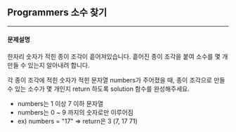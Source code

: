 ## Programmers 소수 찾기
---

#### 문제설명
한자리 숫자가 적힌 종이 조각이 흩어져있습니다. 흩어진 종이 조각을 붙여 소수를 몇 개 만들 수 있는지 알아내려 합니다.

각 종이 조각에 적힌 숫자가 적힌 문자열 numbers가 주어졌을 때, 종이 조각으로 만들 수 있는 소수가 몇 개인지 return 하도록 solution 함수를 완성해주세요.

- numbers는 1 이상 7 이하 문자열
- numbers는 0 ~ 9 까지의 숫자로만 이루어짐
- ex) numbers = "17" => return은 3 (7, 17 71)
